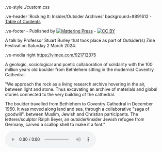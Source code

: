 .ve-style ./custom.css

.ve-header 'Rocking It: Insider/Outsider Archives' background=#891612
    - [Table of Contents](/)

.ve-footer
    - Published by [![Mattering Press](https://www.matteringpress.org/wp-content/themes/matteringpress/img/mattering-press.png)](https://www.matteringpress.org/)
    - [![CC BY](https://licensebuttons.net/l/by/4.0/88x31.png)](https://creativecommons.org/licenses/by/4.0/)

A talk by Professor Stuart Burley that took place as part of Outsider(s) Zine Festival on Saturday 2 March 2024.

.ve-media right https://vimeo.com/921712375

A geologic, sociological and poetic collaboration of solidarity with the 100 million years old boulder from Bethlehem sitting in the modernist Coventry Cathedral.

"We approach the rock as a living research archive hovering in the air, between light and stone. Thus excavating an archive of materials and global stories connected to the very building of the cathedral.

The boulder travelled from Bethlehem to Coventry Cathedral in December 1960. It was moved along land and sea, through a collaborative "saga of goodwill", between Muslim, Jewish and Christian participants. The letterer/sculptor Ralph Beyer, an outsider/insider Jewish refugee from Germany, carved a scallop shell to make it a font."

<audio controls>
  <source src="https://raw.githubusercontent.com/mattering-press/Hear-Here-Spatial-Practices/main/media/Boulder_Readings_Coventrycathedral.mp3" type="audio/mpeg">
    <!-- fallback -->
    Your browser doesn't support HTML5 audio. Here is a <a href="https://raw.githubusercontent.com/mattering-press/Hear-Here-Spatial-Practices/main/media/Boulder_Readings_Coventrycathedral.mp3">link to download the audio</a> instead.
</audio>